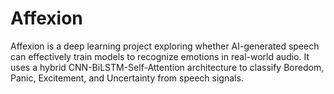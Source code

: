 # Affexion
Affexion is a deep learning project exploring whether AI-generated speech can effectively train models to recognize emotions in real-world audio. It uses a hybrid CNN-BiLSTM-Self-Attention architecture to classify Boredom, Panic, Excitement, and Uncertainty from speech signals.
